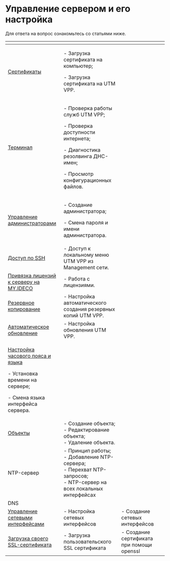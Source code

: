 # Управление сервером и его настройка

Для ответа на вопрос ознакомьтесь со статьями ниже.

<table data-view="cards"><thead><tr><th></th><th></th><th></th><th data-hidden data-card-cover data-type="files"></th></tr></thead><tbody><tr><td><a href="certificates.md">Cертификаты</a></td><td><p>- Загрузка сертификата на компьютер;</p><p>- Загрузка сертификата на UTM VPP.</p></td><td></td><td></td></tr><tr><td><a href="terminal.md">Терминал</a></td><td><p>- Проверка работы служб UTM VPP;</p><p>- Проверка доступности интернета;</p><p>- Диагностика резолвинга ДНС-имен;</p><p>- Просмотр конфигурационных файлов.</p></td><td></td><td></td></tr><tr><td><a href="management-admins.md">Управление администраторами</a></td><td><p>- Создание администратора;</p><p>- Смена пароля и имени администратора.</p></td><td></td><td></td></tr><tr><td><a href="SSH-access.md">Доступ по SSH</a></td><td>- Доступ к локальному меню UTM VPP из Management сети.</td><td></td><td></td></tr><tr><td><a href="binding-license.md">Привязка лицензий к серверу на MY.IDECO</a></td><td>- Работа с лицензиями.</td><td></td><td></td></tr><tr><td><a href="backup.md">Резервное копирование</a></td><td>- Настройка автоматического создания резервных копий UTM VPP.</td><td></td><td></td></tr><tr><td><a href="server-update.md">Автоматическое обновление</a></td><td>- Настройка обновления UTM VPP.</td><td></td><td></td></tr><tr><td><p><a href="language-time-management.md">Настройка часового пояса и языка</a></p><p>- Установка времени на сервере;</p><p>- Смена языка интерфейса сервера.</p></td><td></td><td></td><td></td></tr><tr><td><a href="aliases.md">Объекты</a></td><td>- Создание объекта;<br>- Редактирование объекта;<br>- Удаление объекта.</td><td></td><td></td></tr><tr><td>NTP-сервер</td><td>- Принцип работы;<br>- Добавление NTP-сервера;<br>- Перехват NTP-запросов;<br>- NTP-сервер на всех локальных интерфейсах</td><td></td><td></td></tr><tr><td>DNS</td><td></td><td></td><td></td></tr><tr><td><a href="server-configuration-management.md">Управление сетевыми интерфейсами</a></td><td> - Настройка сетевых интерфейсов</td><td> - Создание сетевых интерфейсов</td><td></td></tr><tr><td><a href="upload-own-ssl.md">Загрузка своего SSL-сертификата</a></td><td> - Загрузка пользовательского  SSL сертификата</td><td> - Создание сертификата при помощи openssl</td><td></td></tr></tbody></table>

